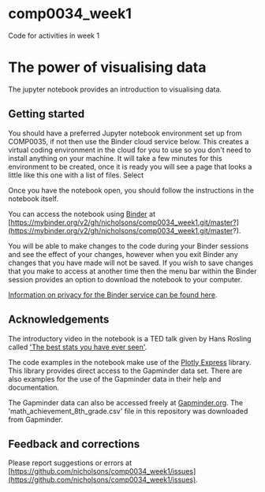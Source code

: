 # comp0034_week1
Code for activities in week 1

# The power of visualising data
The jupyter notebook provides an introduction to visualising data. 

## Getting started
You should have a preferred Jupyter notebook environment set up from COMP0035, if not then use the Binder cloud service below. This creates a virtual coding environment in the cloud for you to use so you don't need to install anything on your machine. It will take a few minutes for this environment to be created, once it is ready you will see a page that looks a little like this one with a list of files. Select 

Once you have the notebook open, you should follow the instructions in the notebook itself.

You can access the notebook using [Binder](https://mybinder.org) at [https://mybinder.org/v2/gh/nicholsons/comp0034_week1.git/master?](https://mybinder.org/v2/gh/nicholsons/comp0034_week1.git/master?).  

You will be able to make changes to the code during your Binder sessions and see the effect of your changes, however when you exit Binder any changes that you have made will not be saved. If you wish to save changes that you make to access at another time then the menu bar within the Binder session provides an option to download the notebook to your computer.

[Information on privacy for the Binder service can be found here](https://mybinder.readthedocs.io/en/latest/faq.html).


## Acknowledgements
The introductory video in the notebook is a TED talk given by Hans Rosling called ['The best stats you have ever seen'](https://www.ted.com/talks/hans_rosling_the_best_stats_you_ve_ever_seen?utm_campaign=tedspread&utm_medium=referral&utm_source=tedcomshare).

The code examples in the notebook make use of the [Plotly Express](https://plotly.com/python/plotly-express/) library. This library provides direct access to the Gapminder data set. There are also examples for the use of the Gapminder data in their help and documentation.

The Gapminder data can also be accessed freely at [Gapminder.org](https://www.gapminder.org/data/). The 'math_achievement_8th_grade.csv' file in this repository was downloaded from Gapminder.

## Feedback and corrections
Please report suggestions or errors at [https://github.com/nicholsons/comp0034_week1/issues](https://github.com/nicholsons/comp0034_week1/issues).
